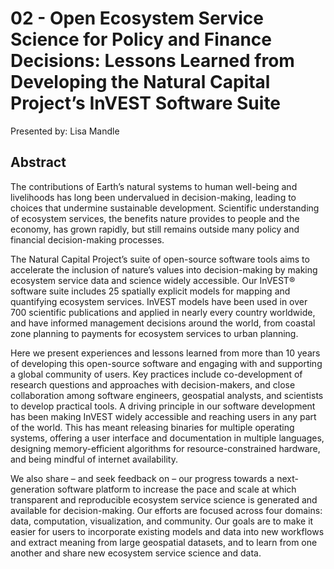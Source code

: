 # 02 - 	Open Ecosystem Service Science for Policy and Finance Decisions: Lessons Learned from Developing the Natural Capital Project’s InVEST Software Suite

Presented by: Lisa Mandle

## Abstract
The contributions of Earth’s natural systems to human well-being and livelihoods has long been undervalued in decision-making, leading to choices that undermine sustainable development. Scientific understanding of ecosystem services, the benefits nature provides to people and the economy, has grown rapidly, but still remains outside many policy and financial decision-making processes.

The Natural Capital Project’s suite of open-source software tools aims to accelerate the inclusion of nature’s values into decision-making by making ecosystem service data and science widely accessible. Our InVEST® software suite includes 25 spatially explicit models for mapping and quantifying ecosystem services. InVEST models have been used in over 700 scientific publications and applied in nearly every country worldwide, and have informed management decisions around the world, from coastal zone planning to payments for ecosystem services to urban planning.

Here we present experiences and lessons learned from more than 10 years of developing this open-source software and engaging with and supporting a global community of users. Key practices include co-development of research questions and approaches with decision-makers, and close collaboration among software engineers, geospatial analysts, and scientists to develop practical tools. A driving principle in our software development has been making InVEST widely accessible and reaching users in any part of the world. This has meant releasing binaries for multiple operating systems, offering a user interface and documentation in multiple languages, designing memory-efficient algorithms for resource-constrained hardware, and being mindful of internet availability.

We also share – and seek feedback on – our progress towards a next-generation software platform to increase the pace and scale at which transparent and reproducible ecosystem service science is generated and available for decision-making. Our efforts are focused across four domains: data, computation, visualization, and community. Our goals are to make it easier for users to incorporate existing models and data into new workflows and extract meaning from large geospatial datasets, and to learn from one another and share new ecosystem service science and data.